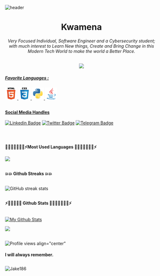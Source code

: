 ![header](https://capsule-render.vercel.app/api?type=wave&color=gradient&height=300&section=header&text=LEARNING%20MODE%20&fontSize=80&animation=fadeIn&fontAlignY=26&desc=Everyone%20Is%20A%20Proponent%20Of%20Strong%20Encryption%20-%20Dorithy%20Denning!&descAlignY=45&descAlign=50)
<h1 align="center" <b>     Kwamena  </h1>

<!--<h2 align="center"> Last Seen :watch: Thursday, October 13, 11:09 AM UTC </h2> -->

<h6 align="center"> Very Focused Individual, Software Engineer and a Cybersecurity student; with much interest to Learn New things, Create and Bring Change in this Modern Tech World to make the world a Better Place. </h6>

<p align="center">
  <a href="https://github.com/DenverCoder1/readme-typing-svg"><img src="https://readme-typing-svg.herokuapp.com/?lines=%20When%20I%20Realize%20that,%20I%20Learn;Like%20Gandhi%20said,;%20Learn%20as%20If%20you%20Will%20live%20forever,;and%20Live%20as%20if%20it%20is%20your%20last%20day;%20No%20Great%20Man,;%20has%20Changed%20the%20Course%20of%20History;%20Without%20being%20pushed%20to%20the%20limits;%20OF%20HIS%20POTENTIAL.&font=Fira%20Code&center=true&width=440&height=45&color=white&vCenter=true&size=22">
</p>
	

<!--<img align="right" alt="GIF" src="./access_granted.gif" width="400" /> -->




##### Favorite Languages : 
<code><img src="https://raw.githubusercontent.com/devicons/devicon/master/icons/html5/html5-original-wordmark.svg" alt="html5" width="40"/></code>
<code><img src="https://raw.githubusercontent.com/devicons/devicon/master/icons/css3/css3-original-wordmark.svg" alt="css3" width="40"/></code>
<code><img src="https://raw.githubusercontent.com/devicons/devicon/master/icons/python/python-original.svg" alt="python" width="40"/></code>
<code><img src="https://raw.githubusercontent.com/devicons/devicon/master/icons/java/java-original.svg" alt="javafx" width="40"/></code>
<!-- <code><img src="https://raw.githubusercontent.com/devicons/devicon/master/icons/mysql/mysql-original.svg" alt="mysql" width="40"/></code> -->
 

##
<h4 >Social Media Handles </h4>

[![Linkedin Badge](https://img.shields.io/badge/-LinkedIn-0e76a8?style=flat-square&logo=Linkedin&logoColor=white)](https://www.linkedin.com/in/jacob-ato-kwamena-a-------)
[![Twitter Badge](https://img.shields.io/badge/-Twitter-00acee?style=flat-square&logo=Twitter&logoColor=white)](https://twitter.com/)
[![Telegram Badge](https://img.shields.io/badge/-Telegram-0088cc?style=flat-square&logo=Telegram&logoColor=white)](https://t.me/KWAMENA_11)
   	
##
<br /> <summary><b> 👨🏾‍💻🌈👨🏾‍💻⚡Most Used Languages 👨🏾‍💻🌈👨🏾‍💻⚡</b></summary> <br />
	 <img src = "https://github-readme-stats.vercel.app/api/top-langs/?username=Jake186&layout=compact&hide=Brainfuck&theme=tokyonight&hide_border=true&line_height=27&line_width=27"> <br>

##
  <summary><b> 💥💥 Github Streaks 💥💥</b></summary>
  <br />
 
![GitHub streak stats](https://github-readme-streak-stats.herokuapp.com/?user=Jake186&theme=radical)  
	
 ##  
  <summary><b> ⚡👨🏾‍💻🌈👨 Github Stats 👨🏾‍💻🌈👨🏾‍💻⚡ </b></summary>

  <br /> 
	
[![My Github Stats](https://github-readme-stats.vercel.app/api?username=Jake186&theme=radical)](https://github.com/Jake186/github-readme-stats)
		
<img src="https://activity-graph.herokuapp.com/graph?username=Jake186&bg_color=radical&color=E32D39&line=DD0000&point=ffffff&area=true&hide_border=false"/>
<br/>
</details>
  
##

![Profile views align="center"](https://gpvc.arturio.dev/Jake186)                      
<h4> I will always remember. </h4>

##					      
![Jake186](https://raw.githubusercontent.com/Trilokia/Trilokia/379277808c61ef204768a61bbc5d25bc7798ccf1/bottom_header.svg)
<!--
![footer](https://capsule-render.vercel.app/api?type=wave&color=gradient&height=200&section=footer&desc=I%20will%20Always%20remember%20&fontSize=80&animation=fadeIn&fontAlignY=26&descAlignY=95&descAlign=87) -->
